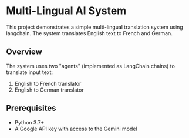 # Multi-Lingual AI System 

This project demonstrates a simple multi-lingual translation system using langchain. The system translates English text to French and German.

## Overview

The system uses two "agents" (implemented as LangChain chains) to translate input text:
1. English to French translator
2. English to German translator

## Prerequisites

- Python 3.7+
- A Google API key with access to the Gemini model
